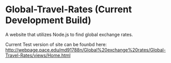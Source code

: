 # Global-Travel-Rates (Current Development Build)
A website that utilizes Node.js to find global exchange rates.

Current Test version of site can be founbd here: 
http://webpage.pace.edu/md91788n/Global%20exchange%20rates/Global-Travel-Rates/views/Home.html
